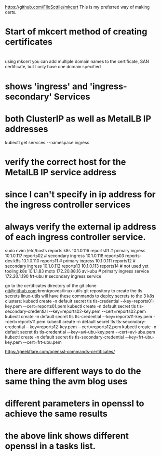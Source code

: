 https://github.com/FiloSottile/mkcert
This is my preferred way of making certs.

# #############################################
# Start of mkcert method of creating certificates
# ################################################
using mkcert you can add multiple domain names to the certificate, SAN certificate, but I only have one domain specified 
# shows 'ingress' and 'ingress-secondary' Services
# both ClusterIP as well as MetalLB IP addresses
kubectl get services --namespace ingress
# verify the correct host for the MetalLB IP service address
# since I can't specify in ip address for the ingress controller services
# always verify the external ip address of each ingress controller service. 
sudo nvim /etc/hosts
reports.k8s
10.1.0.116      reports01 # primary ingress
10.1.0.117      reports02 # secondary ingress
10.1.0.118      reports03
reports-dev.k8s
10.1.0.110      reports11 # primary ingress
10.1.0.111      reports12 # secondary ingress
10.1.0.112      reports13
10.1.0.113      reports14 # not used yet
tooling.k8s
10.1.1.83       moto
172.20.88.16    avi-ubu # primary ingress service
172.20.1.190    frt-ubu # secondary ingress service

go to the certificates directory of the 
git clone git@github.com:brentgroves/linux-utils.git
repository to create the tls secrets
linux-utils will have these commands to deploy secrets to the 3 k8s clusters:
kubectl create -n default secret tls tls-credential --key=reports01-key.pem --cert=reports01.pem
kubectl create -n default secret tls tls-secondary-credential --key=reports02-key.pem --cert=reports02.pem
kubectl create -n default secret tls tls-credential --key=reports11-key.pem --cert=reports11.pem
kubectl create -n default secret tls tls-secondary-credential --key=reports12-key.pem --cert=reports12.pem
kubectl create -n default secret tls tls-credential --key=avi-ubu-key.pem --cert=avi-ubu.pem
kubectl create -n default secret tls tls-secondary-credential --key=frt-ubu-key.pem --cert=frt-ubu.pem

https://geekflare.com/openssl-commands-certificates/
# there are different ways to do the same thing the avm blog uses
# different parameters in openssl to achieve the same results
# the above link shows different openssl in a tasks list.
